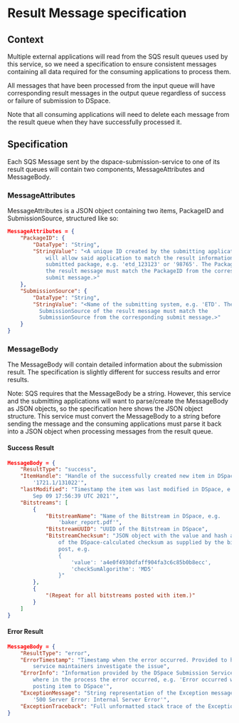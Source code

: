 # Result Message specification

## Context

Multiple external applications will read from the SQS result queues used by this
service, so we need a specification to ensure consistent messages containing
all data required for the consuming applications to process them.

All messages that have been processed from the input queue will have
corresponding result messages in the output queue regardless of success or
failure of submission to DSpace.

Note that all consuming applications will need to delete each message from the result queue when they have successfully processed it.

## Specification

Each SQS Message sent by the dspace-submission-service to one of its result
queues will contain two components, MessageAttributes and MessageBody.

### MessageAttributes

MessageAttributes is a JSON object containing two items, PackageID and
SubmissionSource, structured like so:

```json
MessageAttributes = {
    "PackageID": {
        "DataType": "String",
        "StringValue": "<A unique ID created by the submitting application that
            will allow said application to match the result information to each
            submitted package, e.g. 'etd_123123' or '98765'. The PackageID of
            the result message must match the PackageID from the corresponding
            submit message.>"
    },
    "SubmissionSource": {
        "DataType": "String",
        "StringValue": "<Name of the submitting system, e.g. 'ETD'. The
          SubmissionSource of the result message must match the
          SubmissionSource from the corresponding submit message.>"
    }
}
```

### MessageBody

The MessageBody will contain detailed information about the submission result.
The specification is slightly different for success results and error results.

Note: SQS requires that the MessageBody be a string. However, this service and
the submitting applications will want to parse/create the MessageBody as JSON
objects, so the specification here shows the JSON object structure. This
service must convert the MessageBody to a string before sending
the message and the consuming applications must parse it back into a JSON
object when processing messages from the result queue.

#### Success Result

```json
MessageBody = {
    "ResultType": "success",
    "ItemHandle": "Handle of the successfully created new item in DSpace, e.g.
        '1721.1/131022'",
    "lastModified": "Timestamp the item was last modified in DSpace, e.g. 'Thu
        Sep 09 17:56:39 UTC 2021'",
    "Bitstreams": [
        {
            "BitstreamName": "Name of the Bitstream in DSpace, e.g.
                'baker_report.pdf'",
            "BitstreamUUID": "UUID of the Bitstream in DSpace",
            "BitstreamChecksum": "JSON object with the value and hash algorithm
                of the DSpace-calculated checksum as supplied by the bitstream
                post, e.g.
                {
                    'value': 'a4e0f4930dfaff904fa3c6c85b0b8ecc',
                    'checkSumAlgorithm': 'MD5'
                }"
        },
        {
            "(Repeat for all bitstreams posted with item.)"
        }
    ]
}
```

#### Error Result

```json
MessageBody = {
    "ResultType": "error",
    "ErrorTimestamp": "Timestamp when the error occurred. Provided to help external
        service maintainers investigate the issue",
    "ErrorInfo": "Information provided by the DSpace Submission Service about
        where in the process the error occurred, e.g. 'Error occurred while
        posting item to DSpace'",
    "ExceptionMessage": "String representation of the Exception message, e.g.
        '500 Server Error: Internal Server Error'",
    "ExceptionTraceback": "Full unformatted stack trace of the Exception"
}
```
